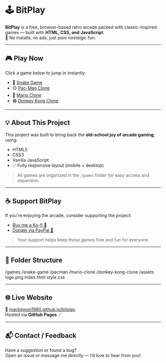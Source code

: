 # 🕹️ BitPlay

**BitPlay** is a free, browser-based retro arcade packed with classic-inspired games — built with **HTML, CSS, and JavaScript**.  
🎯 No installs, no ads, just pure nostalgic fun.

---

## 🎮 Play Now  
Click a game below to jump in instantly:

- 🐍 [Snake Game](games/snake-game/index.html)  
- 🟡 [Pac-Man Clone](games/Pac-Man/index.html)  
- 🔴 [Mario Clone](games/Mario/index.html)  
- 🟣 [Donkey Kong Clone](games/donkey-kong-clone/index.html)

---

## 💡 About This Project

This project was built to bring back the **old-school joy of arcade gaming**, using:

- HTML5  
- CSS3  
- Vanilla JavaScript  
- ✅ Fully responsive layout (mobile + desktop)  

> All games are organized in the `/games` folder for easy access and expansion.

---

## ☕ Support BitPlay

If you're enjoying the arcade, consider supporting the project:

- [Buy me a Ko-fi 🧃](https://ko-fi.com/yourkofilink)  
- [Donate via PayPal 🐸](https://paypal.me/yourpaypallink)

> Your support helps keep these games free and fun for everyone.

---

## 📁 Folder Structure
/games
/snake-game
/pacman
/mario-clone
/donkey-kong-clone
/assets
logo.png
index.html
style.css


---

## 🌐 Live Website

🔗 [mackinnon1990.github.io/bitplay](https://mackinnon1990.github.io/bitplay)  
Hosted via **GitHub Pages** ✅

---

## 📬 Contact / Feedback

Have a suggestion or found a bug?  
Open an issue or message me directly — I’d love to hear from you!

